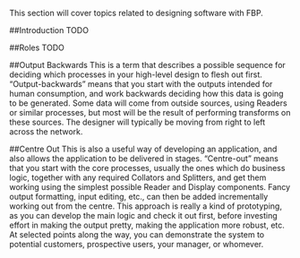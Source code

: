 This section will cover topics related to designing software with FBP.

##Introduction
TODO

##Roles
TODO

##Output Backwards
This is a term that describes a possible sequence for deciding which processes in your high-level design to flesh out first.  “Output-backwards” means that you start with the outputs intended for human consumption, and work backwards deciding how this data is going to be generated. Some data will come from outside sources, using Readers or similar processes, but most will be the result of performing transforms on these sources. The designer will typically be moving from right to left across the network.

##Centre Out
This is also a useful way of developing an application, and also allows the application to be delivered in stages.  “Centre-out” means that you start with the core processes, usually the ones which do business logic, together with any required Collators and Splitters, and get them working using the simplest possible Reader and Display components. Fancy output formatting, input editing, etc., can then be added incrementally working out from the centre. This approach is really a kind of prototyping, as you can develop the main logic and check it out first, before investing effort in making the output pretty, making the application more robust, etc. At selected points along the way, you can demonstrate the system to potential customers, prospective users, your manager, or whomever.
